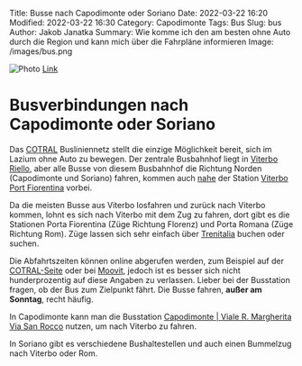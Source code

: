 Title: Busse nach Capodimonte oder Soriano
Date: 2022-03-22 16:20
Modified: 2022-03-22 16:30
Category: Capodimonte
Tags: Bus
Slug: bus
Author: Jakob Janatka
Summary: Wie komme ich den am besten ohne Auto durch die Region und kann mich über die Fahrpläne informieren
Image: /images/bus.png

![Photo]({static}images/bus.png)
[Link](https://commons.wikimedia.org/wiki/File:Cotral_BredaMenarinibus_M240_(9304)_-_01.jpg)

# Busverbindungen nach Capodimonte oder Soriano

Das [COTRAL](https://de.wikipedia.org/wiki/COTRAL) Busliniennetz stellt die einzige Möglichkeit bereit, sich im Lazium ohne Auto zu bewegen. Der zentrale Busbahnhof liegt in [Viterbo Riello](https://www.openstreetmap.org/way/924952150), aber alle Busse von diesem Busbahnhof die Richtung Norden (Capodimonte und Soriano) fahren, kommen auch [nahe](https://www.openstreetmap.org/node/2240133787) der Station [Viterbo Port Fiorentina](https://it.wikipedia.org/wiki/Stazione_di_Viterbo_Porta_Fiorentina) vorbei.

Da die meisten Busse aus Viterbo losfahren und zurück nach Viterbo kommen, lohnt es sich nach Viterbo mit dem Zug zu fahren, dort gibt es die Stationen Porta Fiorentina (Züge Richtung Florenz) und Porta Romana (Züge Richtung Rom). Züge lassen sich sehr einfach über [Trenitalia](https://www.trenitalia.com) buchen oder suchen.

Die Abfahrtszeiten können online abgerufen werden, zum Beispiel auf der [COTRAL-Seite](https://servizi.cotralspa.it/Orari) oder bei [Moovit](https://moovitapp.com/roma_e_lazio-61/poi/de), jedoch ist es besser sich nicht hunderprozentig auf diese Angaben zu verlassen. Lieber bei der Busstation fragen, ob der Bus zum Zielpunkt fährt. Die Busse fahren, **außer am Sonntag**, recht häufig. 

In Capodimonte kann man die Busstation [Capodimonte | Viale R. Margherita Via San Rocco](https://www.openstreetmap.org/?mlat=42.54948&mlon=11.90593#map=18/42.54948/11.90593) nutzen, um nach Viterbo zu fahren.

In Soriano gibt es verschiedene Bushaltestellen und auch einen Bummelzug nach Viterbo oder Rom.
